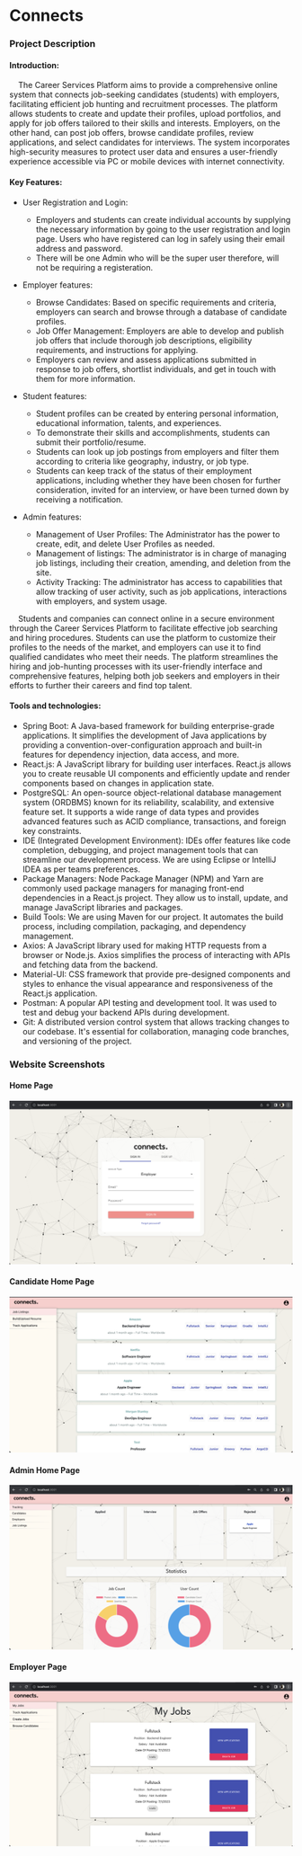 # Connects

### Project Description

#### Introduction:

&nbsp;&nbsp;&nbsp;&nbsp;The Career Services Platform aims to provide a comprehensive online system that connects job-seeking candidates (students) with employers, facilitating efficient job hunting and recruitment processes. The platform allows students to create and update their profiles, upload portfolios, and apply for job offers tailored to their skills and interests. Employers, on the other hand, can post job offers, browse candidate profiles, review applications, and select candidates for interviews. The system incorporates high-security measures to protect user data and ensures a user-friendly experience accessible via PC or mobile devices with internet connectivity.

#### Key Features:

- User Registration and Login:
    * Employers and students can create individual accounts by supplying the necessary information by going to the user registration and login page.
Users who have registered can log in safely using their email address and password.
    * There will be one Admin who will be the super user therefore, will not be requiring a registeration.

- Employer features:
    * Browse Candidates: Based on specific requirements and criteria, employers can search and browse through a database of candidate profiles.
    * Job Offer Management: Employers are able to develop and publish job offers that include thorough job descriptions, eligibility requirements, and instructions for applying.
    * Employers can review and assess applications submitted in response to job offers, shortlist individuals, and get in touch with them for more information.

- Student features:
    * Student profiles can be created by entering personal information, educational information, talents, and experiences.
    * To demonstrate their skills and accomplishments, students can submit their portfolio/resume.
    * Students can look up job postings from employers and filter them according to criteria like geography, industry, or job type.
    * Students can keep track of the status of their employment applications, including whether they have been chosen for further consideration, invited for an interview, or have been turned down by receiving a notification.

- Admin features:
    * Management of User Profiles: The Administrator has the power to create, edit, and delete User Profiles as needed.
    * Management of listings: The administrator is in charge of managing job listings, including their creation, amending, and deletion from the site.
    * Activity Tracking: The administrator has access to capabilities that allow tracking of user activity, such as job applications, interactions with employers, and system usage.

&nbsp;&nbsp;&nbsp;&nbsp;Students and companies can connect online in a secure environment through the Career Services Platform to facilitate effective job searching and hiring procedures. Students can use the platform to customize their profiles to the needs of the market, and employers can use it to find qualified candidates who meet their needs. The platform streamlines the hiring and job-hunting processes with its user-friendly interface and comprehensive features, helping both job seekers and employers in their efforts to further their careers and find top talent.

#### Tools and technologies:
   - Spring Boot: A Java-based framework for building enterprise-grade applications. It simplifies the development of Java applications by providing a convention-over-configuration approach and built-in features for dependency injection, data access, and more.
   - React.js: A JavaScript library for building user interfaces. React.js allows you to create reusable UI components and efficiently update and render components based on changes in application state.
   - PostgreSQL: An open-source object-relational database management system (ORDBMS) known for its reliability, scalability, and extensive feature set. It supports a wide range of data types and provides advanced features such as ACID compliance, transactions, and foreign key constraints.
   - IDE (Integrated Development Environment): IDEs offer features like code completion, debugging, and project management tools that can streamline our development process. We are using Eclipse or IntelliJ IDEA as per teams preferences. 
   - Package Managers: Node Package Manager (NPM) and Yarn are commonly used package managers for managing front-end dependencies in a React.js project. They allow us to install, update, and manage JavaScript libraries and packages.
   - Build Tools: We are using Maven for our project. It automates the build process, including compilation, packaging, and dependency management.
   - Axios: A JavaScript library used for making HTTP requests from a browser or Node.js. Axios simplifies the process of interacting with APIs and fetching data from the backend.
   - Material-UI: CSS framework that provide pre-designed components and styles to enhance the visual appearance and responsiveness of the React.js application.
   - Postman: A popular API testing and development tool. It was used to test and debug your backend APIs during development.
   - Git: A distributed version control system that allows tracking changes to our codebase. It's essential for collaboration, managing code branches, and versioning of the project.

### Website Screenshots

#### Home Page
![Alt text](Sprint_4/screenshots/mainpage.png?raw=true "Home Page")


#### Candidate Home Page
![Alt text](Sprint_4/screenshots/candidatepage.png?raw=true "Candidate Page")

#### Admin Home Page
![Alt text](Sprint_4/screenshots/adminpage.png?raw=true "Admin Page")

#### Employer Page
![Alt text](Sprint_4/screenshots/employerpage.png?raw=true "Employer Page")


